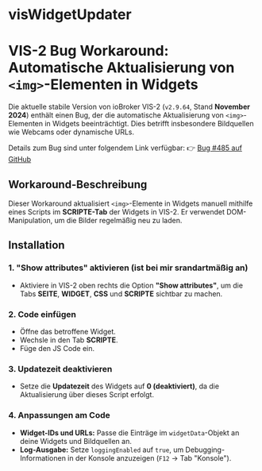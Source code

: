 # visWidgetUpdater
# VIS-2 Bug Workaround: Automatische Aktualisierung von `<img>`-Elementen in Widgets

Die aktuelle stabile Version von ioBroker VIS-2 (`v2.9.64`, Stand **November 2024**) enthält einen Bug, der die automatische Aktualisierung von `<img>`-Elementen in Widgets beeinträchtigt. Dies betrifft insbesondere Bildquellen wie Webcams oder dynamische URLs.

Details zum Bug sind unter folgendem Link verfügbar:
👉 [Bug #485 auf GitHub](https://github.com/ioBroker/ioBroker.vis-2/issues/485)

## **Workaround-Beschreibung**

Dieser Workaround aktualisiert `<img>`-Elemente in Widgets manuell mithilfe eines Scripts im **SCRIPTE-Tab** der Widgets in VIS-2. Er verwendet DOM-Manipulation, um die Bilder regelmäßig neu zu laden.

## **Installation**

### 1. "Show attributes" aktivieren (ist bei mir srandartmäßig an)
- Aktiviere in VIS-2 oben rechts die Option **"Show attributes"**, um die Tabs **SEITE**, **WIDGET**, **CSS** und **SCRIPTE** sichtbar zu machen.

### 2. Code einfügen
- Öffne das betroffene Widget.
- Wechsle in den Tab **SCRIPTE**.
- Füge den JS Code ein.

### 3. Updatezeit deaktivieren
- Setze die **Updatezeit** des Widgets auf **0 (deaktiviert)**, da die Aktualisierung über dieses Script erfolgt.

### 4. Anpassungen am Code
- **Widget-IDs und URLs:** Passe die Einträge im `widgetData`-Objekt an deine Widgets und Bildquellen an.
- **Log-Ausgabe:** Setze `loggingEnabled` auf `true`, um Debugging-Informationen in der Konsole anzuzeigen (`F12` → Tab "Konsole").
